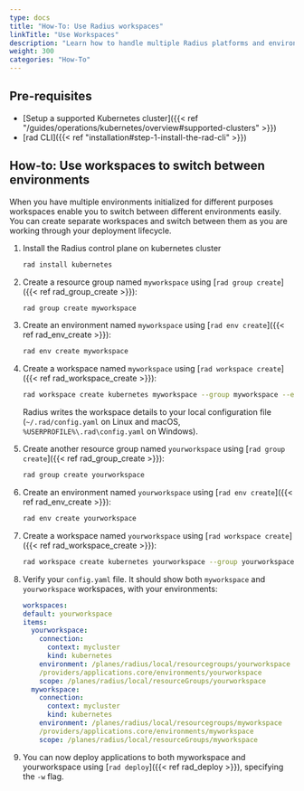 ```yaml
---
type: docs
title: "How-To: Use Radius workspaces"
linkTitle: "Use Workspaces"
description: "Learn how to handle multiple Radius platforms and environments with workspaces"
weight: 300
categories: "How-To"
---
```


## Pre-requisites

- [Setup a supported Kubernetes cluster]({{< ref "/guides/operations/kubernetes/overview#supported-clusters" >}})
- [rad CLI]({{< ref "installation#step-1-install-the-rad-cli" >}})

## How-to: Use workspaces to switch between environments

When you have multiple environments initialized for different purposes workspaces enable you to switch between different environments easily. You can create separate workspaces and switch between them as you are working through your deployment lifecycle.

1. Install the Radius control plane on kubernetes cluster

   ```sh
   rad install kubernetes
   ```

1. Create a resource group named `myworkspace` using [`rad group create`]({{< ref rad_group_create >}}):

   ```sh
   rad group create myworkspace
   ```

1. Create an environment named `myworkspace` using [`rad env create`]({{< ref rad_env_create >}}):

   ```sh
   rad env create myworkspace
   ```

1. Create a workspace named `myworkspace` using [`rad workspace create`]({{< ref rad_workspace_create >}}):

    ```sh
    rad workspace create kubernetes myworkspace --group myworkspace --environment myworkspace
    ```

    Radius writes the workspace details to your local configuration file (`~/.rad/config.yaml` on Linux and macOS, `%USERPROFILE%\.rad\config.yaml` on Windows).
1. Create another resource group named `yourworkspace` using [`rad group create`]({{< ref rad_group_create >}}):

   ```sh
   rad group create yourworkspace
   ```

1. Create an environment named `yourworkspace` using [`rad env create`]({{< ref rad_env_create >}}):

   ```sh
   rad env create yourworkspace
   ```

1. Create a workspace named `yourworkspace` using [`rad workspace create`]({{< ref rad_workspace_create >}}):

    ```sh
    rad workspace create kubernetes yourworkspace --group yourworkspace --environment yourworkspace
    ```

1. Verify your `config.yaml` file. It should show both `myworkspace` and `yourworkspace` workspaces, with your environments:

    ```yaml
    workspaces:
    default: yourworkspace
    items:
      yourworkspace:
        connection:
          context: mycluster
          kind: kubernetes
        environment: /planes/radius/local/resourcegroups/yourworkspace
        /providers/applications.core/environments/yourworkspace
        scope: /planes/radius/local/resourceGroups/yourworkspace
      myworkspace:
        connection:
          context: mycluster
          kind: kubernetes
        environment: /planes/radius/local/resourcegroups/myworkspace
        /providers/applications.core/environments/myworkspace
        scope: /planes/radius/local/resourceGroups/myworkspace
    ```

1. You can now deploy applications to both myworkspace and yourworkspace using [`rad deploy`]({{< ref rad_deploy >}}), specifying the `-w` flag.
